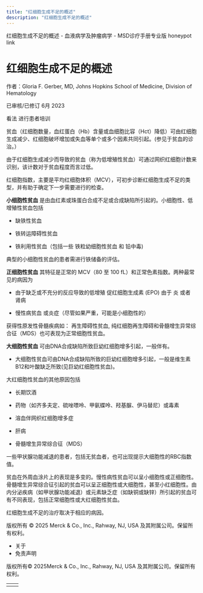 ```yaml
---
title: "红细胞生成不足的概述"
description: "红细胞生成不足的概述"
---
```


﻿红细胞生成不足的概述 \- 血液病学及肿瘤病学 \- MSD诊疗手册专业版 honeypot link

# 红细胞生成不足的概述

作者：Gloria F. Gerber, MD, Johns Hopkins School of Medicine, Division of Hematology

已审核/已修订 6月 2023

看法 进行患者培训

贫血（红细胞数量，血红蛋白（Hb）含量或血细胞比容（Hct）降低）可由红细胞生成减少、红细胞破坏增加或失血等单个或多个因素共同引起。(参见于贫血的诊治。）

由于红细胞生成减少而导致的贫血（称为低增殖性贫血）可通过网织红细胞计数来识别，该计数对于贫血程度而言过低。

红细胞指数，主要是平均红细胞体积（MCV），可初步诊断红细胞生成不足的类型，并有助于确定下一步需要进行的检查。

**小细胞性贫血** 是由血红素或珠蛋白合成不足或合成缺陷所引起的。小细胞性、低增殖性贫血包括

- 缺铁性贫血

- 铁转运障碍性贫血

- 铁利用性贫血（包括一些 铁粒幼细胞性贫血 和 铅中毒)


典型的小细胞性贫血的患者需进行铁储备的评估。

**正细胞性贫血** 其特征是正常的 MCV（80 至 100 fL）和正常色素指数。两种最常见的病因为

- 由于缺乏或不充分的反应导致的低增殖 促红细胞生成素 (EPO) 由于 炎 或者 肾病

- 慢性病贫血 或炎症（尽管如果严重，可能是小细胞性的）


获得性原发性骨髓疾病如： 再生障碍性贫血, 纯红细胞再生障碍和骨髓增生异常综合征（MDS）也可表现为正常细胞性贫血。

**大细胞性贫血** 可由DNA合成缺陷所致巨幼红细胞增多引起，一般伴有。

- 大细胞性贫血可由DNA合成缺陷所致的巨幼红细胞增多引起，一般是维生素B12和叶酸缺乏所致(见巨幼红细胞性贫血)。


大红细胞性贫血的其他原因包括

- 长期饮酒

- 药物（如齐多夫定、硫唑嘌呤、甲氨蝶呤、羟基脲、伊马替尼）或毒素

- 溶血伴网织红细胞增多症

- 肝病

- 骨髓增生异常综合征（MDS）


一些甲状腺功能减退的患者，包括无贫血者，也可出现提示大细胞性的RBC指数值。

贫血在外周血涂片上的表现是多变的。慢性病性贫血可以呈小细胞性或正细胞性。骨髓增生异常综合征引起的贫血可以呈正细胞性或大细胞性，甚至小红细胞性。由内分泌疾病（如甲状腺功能减退）或元素缺乏症（如缺铜或缺锌）所引起的贫血可有不同表现，包括正常细胞性或大红细胞性贫血。

红细胞生成不足的治疗取决于相应的病因。



版权所有 © 2025
Merck & Co., Inc., Rahway, NJ, USA 及其附属公司。保留所有权利。

- 关于
- 免责声明

版权所有© 2025Merck & Co., Inc., Rahway, NJ, USA 及其附属公司。保留所有权利。

|     |     |
| --- | --- |
|  |  |